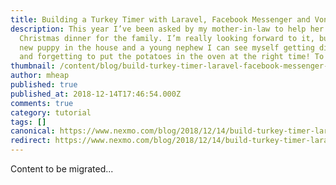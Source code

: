 ```yaml
---
title: Building a Turkey Timer with Laravel, Facebook Messenger and Vonage
description: This year I’ve been asked by my mother-in-law to help her cook
  Christmas dinner for the family. I’m really looking forward to it, but with a
  new puppy in the house and a young nephew I can see myself getting distracted
  and forgetting to put the potatoes in the oven at the right time! To […]
thumbnail: /content/blog/build-turkey-timer-laravel-facebook-messenger-dr/Blog_Timer-Lavavel-FB_1200x600.png
author: mheap
published: true
published_at: 2018-12-14T17:46:54.000Z
comments: true
category: tutorial
tags: []
canonical: https://www.nexmo.com/blog/2018/12/14/build-turkey-timer-laravel-facebook-messenger-dr
redirect: https://www.nexmo.com/blog/2018/12/14/build-turkey-timer-laravel-facebook-messenger-dr
---
```


Content to be migrated...
